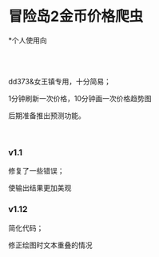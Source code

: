 # 冒险岛2金币价格爬虫

*个人使用向

<br />
<br />

dd373&女王镇专用，十分简易；

1分钟刷新一次价格，10分钟画一次价格趋势图

后期准备推出预测功能。

<br />

### v1.1

修复了一些错误；

使输出结果更加美观

### v1.12

简化代码；

修正绘图时文本重叠的情况
